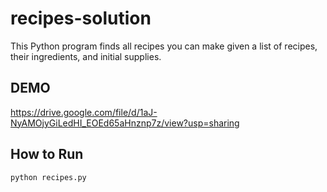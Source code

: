 # recipes-solution

This Python program finds all recipes you can make given a list of recipes, their ingredients, and initial supplies.

## DEMO
https://drive.google.com/file/d/1aJ-NyAMOjyGiLedHI_EOEd65aHnznp7z/view?usp=sharing

## How to Run
```bash
python recipes.py
